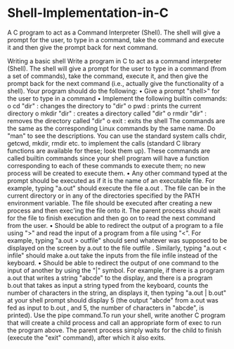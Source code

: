# Shell-Implementation-in-C
 A C program to act as a Command Interpreter (Shell). The shell will give a prompt for the user, to type in a command, take the command and execute it and then give the prompt back for next command.

Writing a basic shell
Write a program in C to act as a command interpreter (Shell). The shell will give a prompt for the
user to type in a command (from a set of commands), take the command, execute it, and then give
the prompt back for the next command (i.e., actually give the functionality of a shell). Your
program should do the following:
• Give a prompt "shell>" for the user to type in a command
• Implement the following builtin commands:
o cd "dir" : changes the directory to "dir"
o pwd : prints the current directory
o mkdir "dir" : creates a directory called "dir"
o rmdir "dir" : removes the directory called "dir"
o exit : exits the shell
The commands are the same as the corresponding Linux commands by the same name. Do
"man" to see the descriptions. You can use the standard system calls chdir, getcwd, mkdir,
rmdir etc. to implement the calls (standard C library functions are available for these; look
them up). These commands are called builtin commands since your shell program will have
a function corresponding to each of these commands to execute them; no new process will
be created to execute them.
• Any other command typed at the prompt should be executed as if it is the name of an
executable file. For example, typing "a.out" should execute the file a.out . The file can be
in the current directory or in any of the directories specified by the PATH environment
variable. The file should be executed after creating a new process and then exec'ing the file
onto it. The parent process should wait for the file to finish execution and then go on to
read the next command from the user.
• Should be able to redirect the output of a program to a file using ">" and read the input of a
program from a file using "<". For example, typing "a.out > outfile" should send whatever
was supposed to be displayed on the screen by a.out to the file outfile . Similarly, typing
"a.out < infile" should make a.out take the inputs from the file infile instead of the keyboard.
• Should be able to redirect the output of one command to the input of another by using the "|"
symbol. For example, if there is a program a.out that writes a string "abcde" to the display,
and there is a program b.out that takes as input a string typed from the keyboard, counts the
number of characters in the string, an displays it, then typing "a.out | b.out" at your shell
prompt should display 5 (the output "abcde" from a.out was fed as input to b.out , and 5,
the number of characters in "abcde", is printed). Use the pipe command.To run your shell, write another C program that will create a child process and call an appropriate
form of exec to run the program above. The parent process simply waits for the child to finish
(execute the "exit" command), after which it also exits.
